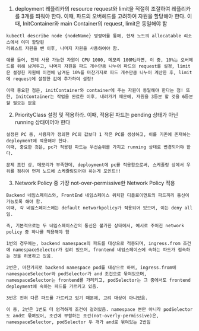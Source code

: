 1. deployment 레플리카의 resource request와 limit을 적절히 조절하여 레플리카를 3개를 띄워야 한다. 이때, 파드의 오버헤드를 고려하여 자원을 할당해야 한다. 이때, InitContainer와 main Container의 request, limit은 동일해야 함
```
kubectl describe node {nodeName} 명령어를 통해, 현재 노드의 allocatable 리소스에서 이미 할당된 
리퀘스트 자원을 뺀 이후, 나머지 자원을 사용하여야 함.

예를 들어, 전체 사용 가능한 자원이 CPU 1000, 메모리 100Mi라면, 이 중, 10%는 오버헤드를 위해 남겨두고, 나머지 자원을 파드 개수만큼 나누어 파드의 request를 설정, limit은 설정한 자원에 이전에 남겨둔 10%를 마찬가지로 파드 개수만큼 나누어 계산한 후, limit에 request에 설정한 값에 추가하여 설정!

이때 중요한 점은, initContainer와 container에 주는 자원이 동일해야 한다는 점! 또한, InitContainer는 작업을 완료한 이후, 내려가기 때문에, 자원을 3등분 할 것을 6등분 할 필요는 없음

```

2. PriorityClass 설정 및 적용하라. 이때, 적용된 파드는 pending 상태가 아닌 running 상태이어야 한다

```
설정된 PC 중, 사용자가 정의한 PC의 값보다 1 작은 PC를 생성하고, 이를 기존에 존재하는 deployment에 적용해야 한다.
이때, 중요한 것은, pc가 적용된 파드는 우선순위를 가지고 running 상태로 변경되어야 한다.

문제 조건 상, 메모리가 부족한데, deployment에 pc를 적용함으로써, 스케줄링 상에서 우위를 점하여 먼저 노드에 스케줄링되어야 하는게 포인트!!

```

3. Network Policy 중 가장 not-over-permissive한 Network Policy 적용

```
Backend 네임스페이스와, FrontEnd 네임스페이스 위치한 디플로이먼트의 파드끼리 통신이 가능토록 해야 함.
이때, 각 네임스페이스에는 default networkpolicy가 적용되어 있으며, 이는 deny all임.

즉, 기본적으로는 두 네임스페이스간의 통신은 불가한 상태에서, 예시로 주어진 network policy 중 하나를 적용해야 함

1번의 경우에는, backend namespace의 파드를 대상으로 적용되며, ingress.from 조건에 namespaceSelector가 걸려 있으며, frontend 네임스페이스에 속하는 파드가 접속하는 것을 허용하고 있음.

2번은, 마찬가지로 backend namespace pod를 대상으로 하며, ingress.from에 namespaceSelector와 podSelector가 and 조건으로 묶여있으며, namespaceSelector는 frontend를 가리키고, podSelector는 그 중에서도 frontend deployment에 속하는 파드를 가르키고 있음.

3번은 전혀 다른 파드를 가르키고 있기 때문에, 고려 대상이 아니었음.

이 중, 2번은 1번도 더 엄격하게 조건이 걸려있음. namespace 뿐만 아니라 podSelector도 and로 묶여있어, 조건에 부합하는 조건(not-overly-permissive)은, namespaceSelector, podSelector 두 개가 and로 묶여있는 2번임

```
   
